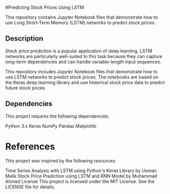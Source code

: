 #Predicting Stock Prices Using LSTM

This repository contains Jupyter Notebook files that demonstrate how to use Long Short-Term Memory (LSTM) networks to predict stock prices.

## Description

Stock price prediction is a popular application of deep learning. LSTM networks are particularly well-suited to this task because they can capture long-term dependencies and can handle variable-length input sequences.

This repository includes Jupyter Notebook files that demonstrate how to use LSTM networks to predict stock prices. The notebooks are based on the Keras deep learning library and use historical stock price data to predict future stock prices.

## Dependencies
This project requires the following dependencies:

Python 3.x
Keras
NumPy
Pandas
Matplotlib

# References
This project was inspired by the following resources:

Time Series Analysis with LSTM using Python's Keras Library by Usman Malik
Stock Price Prediction using LSTM and RNN Model by Muhammad Ahmed
License
This project is licensed under the MIT License. See the LICENSE file for details.

